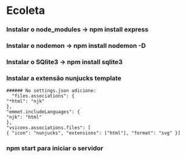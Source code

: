 # Ecoleta
### Instalar o node_modules -> npm install express
### Instalar o nodemon -> npm install nodemon -D
### Instalar o SQlite3 -> npm install sqlite3
### Instalar a extensão nunjucks template
    ###### No settings.json adicione:
      "files.associations": {
    "*html": "njk"
    },
    "emmet.includeLanguages": {
    "njk": "html"
    },
    "vsicons.associations.files": [
    { "icon": "nunjucks", "extensions": ["html"], "format": "svg" }]
### npm start para iniciar o servidor
